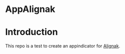 # AppAlignak

# Introduction

This repo is a test to create an appindicator for [Alignak](https://alignak-monitoring.github.io).

